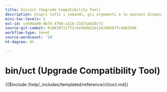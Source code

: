 ```yaml
---
title: bin/uct (Upgrade Compatibility Tool)
description: Scopri tutti i comandi, gli argomenti e le opzioni disponibili per lo strumento da riga di comando bin/uct.
mini-toc-levels: 1
exl-id: ce59da80-db74-4700-a116-21671d430cf2
source-git-commit: 9c0810f21f72c5e50db22e13e29b5b7fc4db2946
workflow-type: tm+mt
source-wordcount: '24'
ht-degree: 0%

---
```


# bin/uct (Upgrade Compatibility Tool)

{{$include /help/_includes/templated/reference/cli/uct.md}}
